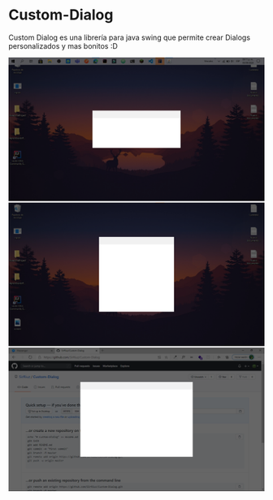 # Custom-Dialog
Custom Dialog es una librería para java swing que permite crear Dialogs personalizados y mas bonitos :D  



![alt text](https://github.com/SirRiuz/Custom-Dialog/blob/master/img/scream.png)
![alt text](https://github.com/SirRiuz/Custom-Dialog/blob/master/img/scream_1.png)
![alt text](https://github.com/SirRiuz/Custom-Dialog/blob/master/img/scream_2.png)
